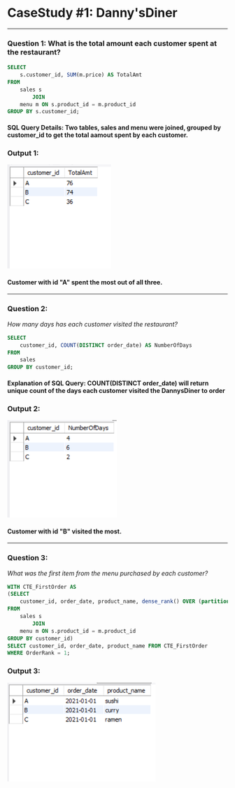 # **CaseStudy #1: Danny'sDiner**
---

### **Question 1:** What is the total amount each customer spent at the restaurant?

``` SQL
SELECT 
    s.customer_id, SUM(m.price) AS TotalAmt
FROM
    sales s
        JOIN
    menu m ON s.product_id = m.product_id
GROUP BY s.customer_id;
```
#### SQL Query Details: Two tables, sales and menu were joined, grouped by customer_id to get the total aamout spent by each customer.
### Output 1:
![Image](https://github.com/EdithEbere/Case-Study-1_DannysDiner/blob/main/Images/Q1.PNG)
#### Customer with id "A" spent the most out of all three.

---
### **Question 2:**
_How many days has each customer visited the restaurant?_
```SQL
SELECT 
    customer_id, COUNT(DISTINCT order_date) AS NumberOfDays
FROM
    sales
GROUP BY customer_id;
```
#### Explanation of SQL Query: COUNT(DISTINCT order_date) will return unique count of the days each customer visited the DannysDiner to order
### Output 2:
![Image](https://github.com/EdithEbere/Case-Study-1_DannysDiner/blob/main/Images/Q2.PNG)
#### Customer with id "B" visited the most.

---

### **Question 3:**
_What was the first item from the menu purchased by each customer?_
```SQL
WITH CTE_FirstOrder AS 
(SELECT 
    customer_id, order_date, product_name, dense_rank() OVER (partition by customer_id order by order_date asc) AS OrderRank
FROM
    sales s
        JOIN
    menu m ON s.product_id = m.product_id
GROUP BY customer_id)
SELECT customer_id, order_date, product_name FROM CTE_FirstOrder
WHERE OrderRank = 1;
```
### Output 3:
![Image](https://github.com/EdithEbere/Case-Study-1_DannysDiner/blob/main/Images/Q3.PNG)
